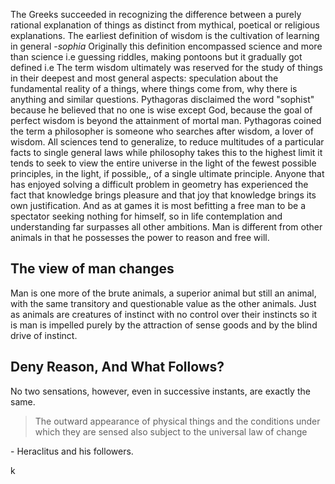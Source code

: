 The Greeks succeeded in recognizing the difference between a purely rational explanation of things as distinct from mythical, poetical or religious explanations.
The earliest definition of wisdom is the cultivation of learning in general -_sophia_
Originally this definition encompassed science and more than science i.e guessing riddles, making pontoons but it gradually got defined i.e 
The term wisdom ultimately was reserved for the study of things in their deepest and most general aspects: speculation about the fundamental reality of a things, where things come from, why there is anything and similar questions.
Pythagoras disclaimed the word "sophist" because he believed that no one is wise except God, because the goal of perfect wisdom is beyond the attainment of mortal man.
Pythagoras coined the term a philosopher is someone who searches after wisdom, a lover of wisdom.
All sciences tend to generalize, to reduce multitudes of a particular facts to single general laws while philosophy takes this to the highest limit it tends to seek to view the entire universe in the light of the fewest possible principles, in the light, if possible,, of a single ultimate principle.
Anyone that has enjoyed solving a difficult problem in geometry has experienced the fact that knowledge brings pleasure and that joy that knowledge brings its own justification.
And as at games it is most befitting a free man to be a spectator seeking nothing for himself, so in life contemplation and understanding far surpasses all other ambitions.
Man is different from other animals in that he possesses the power to reason and free will.
## The view of man changes
Man is one more of the brute animals, a superior animal but still an animal, with the same transitory and questionable value as the other animals. Just as animals are creatures of instinct with no control over their instincts so it is man is impelled purely by the attraction of sense goods and by the blind drive of instinct.
## Deny Reason, And What Follows?
No two sensations, however, even in successive instants, are exactly the same. 
> The outward appearance of physical things and the conditions under which they are sensed also subject to the universal law of change 

\- Heraclitus and his followers.

k